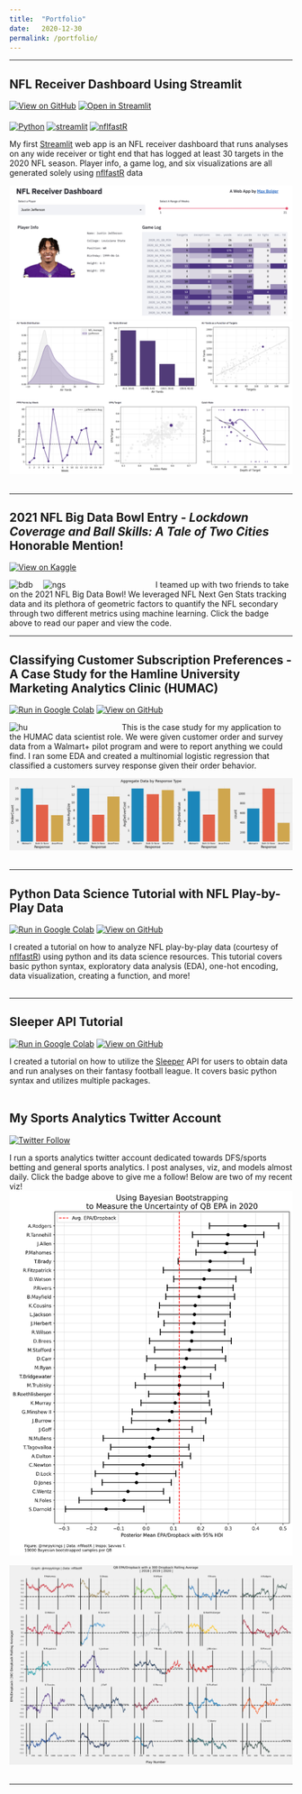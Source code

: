 ```yaml
---
title:  "Portfolio"
date:   2020-12-30
permalink: /portfolio/
---
```

---
## NFL Receiver Dashboard Using Streamlit

[![View on GitHub](https://img.shields.io/badge/GitHub-View_on_GitHub-blue?logo=GitHub)](https://github.com/maxbolger/nfl-receiver-dashboard)
[![Open in Streamlit](https://static.streamlit.io/badges/streamlit_badge_black_white.svg)](https://share.streamlit.io/maxbolger/nfl-receiver-dashboard/main/receiver-dashboard.py)

[<img align="middle" alt="Python" width="50px" src="https://external-content.duckduckgo.com/iu/?u=https%3A%2F%2Fcode.fb.com%2Fwp-content%2Fuploads%2F2016%2F05%2F2000px-Python-logo-notext.svg_.png&f=1&nofb=1" />][Python]
[<img align="middle" alt="streamlit" width="125px" src="https://assets.website-files.com/5dc3b47ddc6c0c2a1af74ad0/5e181828ba9f9e92b6ebc6e7_RGB_Logomark_Color_Light_Bg.png" />][streamlit]
[<img align="middle" alt="nflfastR" width="50px" src="https://mrcaseb.github.io/nflfastR/reference/figures/logo.png" />][nflfastR] 

[Python]: https://www.python.org/
[streamlit]: https://www.streamlit.io/
[nflfastR]: https://mrcaseb.github.io/nflfastR/

My first [Streamlit](https://www.streamlit.io/) web app is an NFL receiver dashboard that runs analyses on any wide receiver or tight end that has logged at least 30 targets in the 2020 NFL season. Player info, a game log, and six visualizations are all generated solely using [nflfastR](https://www.nflfastr.com/) data
<br>
<center><img src="/assets/images/dashboard1.png"></center>
<center><img src="/assets/images/dashboard2.png"></center>
<br>

---

## 2021 NFL Big Data Bowl Entry - *Lockdown Coverage and Ball Skills: A Tale of Two Cities* **Honorable Mention!**

[![View on Kaggle](https://img.shields.io/badge/Kaggle-View_on_Kaggle-blue?logo=Kaggle)](https://www.kaggle.com/mjegle/the-geometry-of-lockdown-coverage-and-ball-skills)

[<img align="left" alt="bdb" width="60px" src="https://external-content.duckduckgo.com/iu/?u=https%3A%2F%2Foperations.nfl.com%2Fmedia%2F3608%2Fbig-data-bowl-new-logo_750.png%3Fmode%3Dpad%26rnd%3D131956651790000000&f=1&nofb=1" />][bdb]

[<img align="left" alt="ngs" width="200px" src="https://external-content.duckduckgo.com/iu/?u=https%3A%2F%2Fedge-operations.nfl.com%2Fmedia%2F3387%2Fnext-gen-stats-logo.png%3Fmode%3Dmax%26width%3D995&f=1&nofb=1" />][ngs]


I teamed up with two friends to take on the 2021 NFL Big Data Bowl! We leveraged NFL Next Gen Stats tracking data and its plethora of geometric factors to quantify the NFL secondary through two different metrics using machine learning. Click the badge above to read our paper and view the code.

[bdb]: https://www.kaggle.com/c/nfl-big-data-bowl-2021/
[ngs]: https://nextgenstats.nfl.com/


---

## Classifying Customer Subscription Preferences - A Case Study for the Hamline University Marketing Analytics Clinic (HUMAC)

[![Run in Google Colab](https://img.shields.io/badge/Colab-Run_in_Google_Colab-blue?logo=Google&logoColor=FDBA18)](https://colab.research.google.com/drive/1l1R818bNbiap4NSZWMKIwx58At7gLv-P#offline=true&sandboxMode=true)
[![View on GitHub](https://img.shields.io/badge/GitHub-View_on_GitHub-blue?logo=GitHub)](https://github.com/maxbolger/HUMAC_Application)

[<img align="left" alt="hu" width="200px" src="https://external-content.duckduckgo.com/iu/?u=https%3A%2F%2Fi0.wp.com%2Fcheesebrowmusic.com%2Fwp-content%2Fuploads%2F2018%2F06%2Fsos-partner-logo-hamline-university_2x.png%3Fw%3D3840&f=1&nofb=1" />][hu]

[hu]: https://www.hamline.edu/
This is the case study for my application to the HUMAC data scientist role. We were given customer order and survey data from a Walmart+ pilot program and were to report anything we could find. I ran some EDA and created a multinomial logistic regression that classified a customers survey response given their order behavior.
<br>
<center><img src="/assets/images/customer.png"></center>
<br>

---
## Python Data Science Tutorial with NFL Play-by-Play Data

[![Run in Google Colab](https://img.shields.io/badge/Colab-Run_in_Google_Colab-blue?logo=Google&logoColor=FDBA18)](https://colab.research.google.com/drive/1HOYQHEpTsrBnjwFIOKjRHGQzqOqzPrPv#offline=true&sandboxMode=true)
[![View on GitHub](https://img.shields.io/badge/GitHub-View_on_GitHub-blue?logo=GitHub)](https://github.com/maxbolger/nflfastR-Python-Tutorial)

I created a tutorial on how to analyze NFL play-by-play data (courtesy of [nflfastR](https://www.nflfastr.com/)) using python and its data science resources. This tutorial covers basic python syntax, exploratory data analysis (EDA), one-hot encoding, data visualization, creating a function, and more!
<br>
<br>

---
## Sleeper API Tutorial
[![Run in Google Colab](https://img.shields.io/badge/Colab-Run_in_Google_Colab-blue?logo=Google&logoColor=FDBA18)](https://colab.research.google.com/drive/1N6q25lnZDfs8d6w9lD_Qja19GFshbKIy#offline=true&sandboxMode=true)
[![View on GitHub](https://img.shields.io/badge/GitHub-View_on_GitHub-blue?logo=GitHub)](https://github.com/maxbolger/Sleeper-API-Tutorial)

I created a tutorial on how to utilize the [Sleeper](https://sleeper.app) API for users to obtain data and run analyses on their fantasy football league. It covers basic python syntax and utilizes multiple packages.
<br>
<br>

## My Sports Analytics Twitter Account

[![Twitter Follow](https://img.shields.io/twitter/follow/mnpykings?color=1DA1F2&logo=twitter&style=for-the-badge)](https://twitter.com/intent/follow?original_referer=https%3A%2F%2Fgithub.com%2Fmaxbolger&screen_name=mnpykings)

I run a sports analytics twitter account dedicated towards DFS/sports betting and general sports analytics. I post analyses, viz, and models almost daily. Click the badge above to give me a follow! Below are two of my recent viz!
<br>
<left><img src="/assets/images/viz1.png"></left>
<center><img src="/assets/images/viz2.png"></center>
<br>

---
